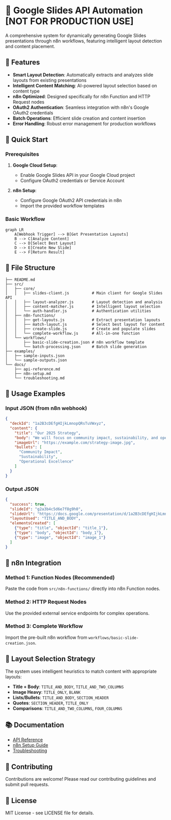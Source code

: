 # 🔧  Google Slides API Automation [NOT FOR PRODUCTION USE]

A comprehensive system for dynamically generating Google Slides presentations through n8n workflows, featuring intelligent layout detection and content placement.

## 🎯 Features

- **Smart Layout Detection**: Automatically extracts and analyzes slide layouts from existing presentations
- **Intelligent Content Matching**: AI-powered layout selection based on content type
- **n8n Optimized**: Designed specifically for n8n Function and HTTP Request nodes
- **OAuth2 Authentication**: Seamless integration with n8n's Google OAuth2 credentials
- **Batch Operations**: Efficient slide creation and content insertion
- **Error Handling**: Robust error management for production workflows

## 🚀 Quick Start

### Prerequisites

1. **Google Cloud Setup**:
   - Enable Google Slides API in your Google Cloud project
   - Configure OAuth2 credentials or Service Account

2. **n8n Setup**:
   - Configure Google OAuth2 API credentials in n8n
   - Import the provided workflow templates

### Basic Workflow

```mermaid
graph LR
    A[Webhook Trigger] --> B[Get Presentation Layouts]
    B --> C[Analyze Content]
    C --> D[Select Best Layout]
    D --> E[Create New Slide]
    E --> F[Return Result]
```

## 📁 File Structure

```
├── README.md
├── src/
│   ├── core/
│   │   ├── slides-client.js          # Main client for Google Slides API
│   │   ├── layout-analyzer.js        # Layout detection and analysis
│   │   ├── content-matcher.js        # Intelligent layout selection
│   │   └── auth-handler.js           # Authentication utilities
│   ├── n8n-functions/
│   │   ├── get-layouts.js            # Extract presentation layouts
│   │   ├── match-layout.js           # Select best layout for content
│   │   ├── create-slide.js           # Create and populate slides
│   │   └── complete-workflow.js      # All-in-one function
│   └── workflows/
│       ├── basic-slide-creation.json # n8n workflow template
│       └── batch-processing.json     # Batch slide generation
├── examples/
│   ├── sample-inputs.json
│   └── sample-outputs.json
└── docs/
    ├── api-reference.md
    ├── n8n-setup.md
    └── troubleshooting.md
```

## 📖 Usage Examples

### Input JSON (from n8n webhook)

```json
{
  "deckId": "1a2B3cDEfgHIjkLmnopQRsTuVWxyz",
  "content": {
    "title": "Our 2025 Strategy",
    "body": "We will focus on community impact, sustainability, and operational excellence.",
    "imageUrl": "https://example.com/strategy-image.jpg",
    "bullets": [
      "Community Impact",
      "Sustainability",
      "Operational Excellence"
    ]
  }
}
```

### Output JSON

```json
{
  "success": true,
  "slideId": "g2a3b4c5d6e7f8g9h0",
  "slideUrl": "https://docs.google.com/presentation/d/1a2B3cDEfgHIjkLmnopQRsTuVWxyz/edit#slide=id.g2a3b4c5d6e7f8g9h0",
  "layoutUsed": "TITLE_AND_BODY",
  "elementsCreated": [
    {"type": "title", "objectId": "title_1"},
    {"type": "body", "objectId": "body_1"},
    {"type": "image", "objectId": "image_1"}
  ]
}
```

## 🔧 n8n Integration

### Method 1: Function Nodes (Recommended)

Paste the code from `src/n8n-functions/` directly into n8n Function nodes.

### Method 2: HTTP Request Nodes

Use the provided external service endpoints for complex operations.

### Method 3: Complete Workflow

Import the pre-built n8n workflow from `workflows/basic-slide-creation.json`.

## 🎨 Layout Selection Strategy

The system uses intelligent heuristics to match content with appropriate layouts:

- **Title + Body**: `TITLE_AND_BODY`, `TITLE_AND_TWO_COLUMNS`
- **Image Heavy**: `TITLE_ONLY`, `BLANK`
- **Lists/Bullets**: `TITLE_AND_BODY`, `SECTION_HEADER`
- **Quotes**: `SECTION_HEADER`, `TITLE_ONLY`
- **Comparisons**: `TITLE_AND_TWO_COLUMNS`, `FOUR_COLUMNS`

## 📚 Documentation

- [API Reference](docs/api-reference.md)
- [n8n Setup Guide](docs/n8n-setup.md)
- [Troubleshooting](docs/troubleshooting.md)

## 🤝 Contributing

Contributions are welcome! Please read our contributing guidelines and submit pull requests.

## 📄 License

MIT License - see LICENSE file for details.
